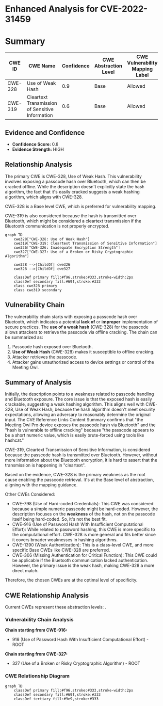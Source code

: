 # Enhanced Analysis for CVE-2022-31459

# Summary
| CWE ID | CWE Name | Confidence | CWE Abstraction Level | CWE Vulnerability Mapping Label | CWE-Vulnerability Mapping Notes |
|---|---|---|---|---|---|
| CWE-328 | Use of Weak Hash | 0.9 | Base | Allowed | Primary CWE |
| CWE-319 | Cleartext Transmission of Sensitive Information | 0.6 | Base | Allowed | Secondary Candidate |

## Evidence and Confidence

*   **Confidence Score:** 0.8
*   **Evidence Strength:** HIGH

## Relationship Analysis
The primary CWE is CWE-328, Use of Weak Hash. This vulnerability involves exposing a passcode hash over Bluetooth, which can then be cracked offline. While the description doesn't explicitly state the hash algorithm, the fact that it's easily cracked suggests a weak hashing algorithm, which aligns with CWE-328.

CWE-328 is a Base level CWE, which is preferred for vulnerability mapping.

CWE-319 is also considered because the hash is transmitted over Bluetooth, which might be considered a cleartext transmission if the Bluetooth communication is not properly encrypted.

```mermaid
graph TD
    cwe328["CWE-328: Use of Weak Hash"]
    cwe319["CWE-319: Cleartext Transmission of Sensitive Information"]
    cwe326["CWE-326: Inadequate Encryption Strength"]
    cwe327["CWE-327: Use of a Broken or Risky Cryptographic Algorithm"]

    cwe328 -->|ChildOf| cwe326
    cwe328 -->|ChildOf| cwe327

    classDef primary fill:#f96,stroke:#333,stroke-width:2px
    classDef secondary fill:#69f,stroke:#333
    class cwe328 primary
    class cwe319 secondary
```

## Vulnerability Chain
The vulnerability chain starts with exposing a passcode hash over Bluetooth, which indicates a potential **lack of** or **improper** implementation of secure practices. The **use of a weak hash** (CWE-328) for the passcode allows attackers to retrieve the passcode via offline cracking. The chain can be summarized as:

1.  Passcode hash exposed over Bluetooth.
2.  **Use of Weak Hash** (CWE-328) makes it susceptible to offline cracking.
3.  Attacker retrieves the passcode.
4.  Attacker gains unauthorized access to device settings or control of the Meeting Owl.

## Summary of Analysis
Initially, the description points to a weakness related to passcode handling and Bluetooth exposure. The core issue is that the exposed hash is easily crackable, suggesting a weak hashing algorithm. This aligns well with CWE-328, Use of Weak Hash, because the hash algorithm doesn't meet security expectations, allowing an adversary to reasonably determine the original input. The CVE Reference Links Content Summary confirms that "the Meeting Owl Pro device exposes the passcode hash via Bluetooth" and the "hash is vulnerable to offline cracking" because "the passcode appears to be a short numeric value, which is easily brute-forced using tools like hashcat."

CWE-319, Cleartext Transmission of Sensitive Information, is considered because the passcode hash is transmitted over Bluetooth. However, without more information about the Bluetooth encryption, it is hard to assert that the transmission is happening in "cleartext".

Based on the evidence, CWE-328 is the primary weakness as the root cause enabling the passcode retrieval. It's at the Base level of abstraction, aligning with the mapping guidance.

Other CWEs Considered:

*   CWE-798 (Use of Hard-coded Credentials): This CWE was considered because a simple numeric passcode might be hard-coded. However, the description focuses on the **weakness** of the hash, not on the passcode itself being hard-coded. So, it's not the best fit.
*   CWE-916 (Use of Password Hash With Insufficient Computational Effort): While related to password hashing, this CWE is more specific to the computational effort. CWE-328 is more general and fits better since it covers broader weaknesses in hashing algorithms.
*   CWE-1390 (Weak Authentication): This is a class-level CWE, and more specific Base CWEs like CWE-328 are preferred.
*   CWE-306 (Missing Authentication for Critical Function): This CWE could be applicable if the Bluetooth communication lacked authentication. However, the primary issue is the weak hash, making CWE-328 a more direct match.

Therefore, the chosen CWEs are at the optimal level of specificity.


## CWE Relationship Analysis

Current CWEs represent these abstraction levels: .


### Vulnerability Chain Analysis

**Chain starting from CWE-916:**
- 916 (Use of Password Hash With Insufficient Computational Effort) - ROOT


**Chain starting from CWE-327:**
- 327 (Use of a Broken or Risky Cryptographic Algorithm) - ROOT



### CWE Relationship Diagram

```mermaid
graph TD
    classDef primary fill:#f96,stroke:#333,stroke-width:2px
    classDef secondary fill:#69f,stroke:#333
    classDef tertiary fill:#9e9,stroke:#333
```